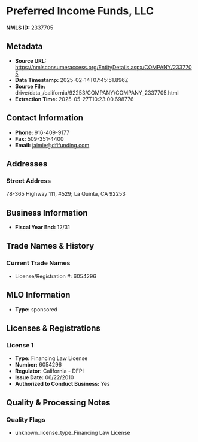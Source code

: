 # Preferred Income Funds, LLC

**NMLS ID:** 2337705

## Metadata
- **Source URL:** https://nmlsconsumeraccess.org/EntityDetails.aspx/COMPANY/2337705
- **Data Timestamp:** 2025-02-14T07:45:51.896Z
- **Source File:** drive/data_/california/92253/COMPANY/COMPANY_2337705.html
- **Extraction Time:** 2025-05-27T10:23:00.698776

## Contact Information
- **Phone:** 916-409-9177
- **Fax:** 509-351-4400
- **Email:** jaimie@dfifunding.com

## Addresses
### Street Address
78-365 Highway 111, #529; La Quinta, CA 92253

## Business Information
- **Fiscal Year End:** 12/31

## Trade Names & History
### Current Trade Names
- License/Registration #: 6054296

## MLO Information
- **Type:** sponsored

## Licenses & Registrations

### License 1
- **Type:** Financing Law License
- **Number:** 6054296
- **Regulator:** California - DFPI
- **Issue Date:** 06/22/2010
- **Authorized to Conduct Business:** Yes

## Quality & Processing Notes
### Quality Flags
- unknown_license_type_Financing Law License
